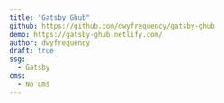 ```yaml
---
title: "Gatsby Ghub"
github: https://github.com/dwyfrequency/gatsby-ghub
demo: https://gatsby-ghub.netlify.com/
author: dwyfrequency
draft: true
ssg:
  - Gatsby
cms:
  - No Cms
---
```

